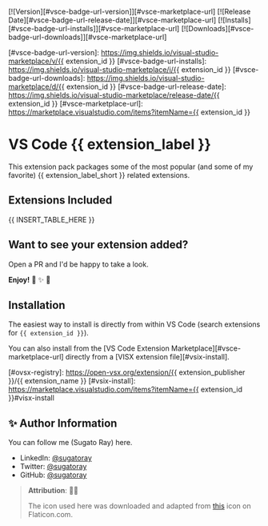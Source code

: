 <!-- markdownlint-disable MD041 MD052 MD053 -->
<!--- Comment Out the badges as they don't work anymore --->
[![Version][#vsce-badge-url-version]][#vsce-marketplace-url]
[![Release Date][#vsce-badge-url-release-date]][#vsce-marketplace-url]
[![Installs][#vsce-badge-url-installs]][#vsce-marketplace-url]
[![Downloads][#vsce-badge-url-downloads]][#vsce-marketplace-url]

[#vsce-badge-url-version]: https://img.shields.io/visual-studio-marketplace/v/{{ extension_id }}
[#vsce-badge-url-installs]: https://img.shields.io/visual-studio-marketplace/i/{{ extension_id }}
[#vsce-badge-url-downloads]: https://img.shields.io/visual-studio-marketplace/d/{{ extension_id }}
[#vsce-badge-url-release-date]: https://img.shields.io/visual-studio-marketplace/release-date/{{ extension_id }}
[#vsce-marketplace-url]: https://marketplace.visualstudio.com/items?itemName={{ extension_id }}
<!-- markdownlint-enable MD041 MD052 MD053 -->

# VS Code {{ extension_label }}

This extension pack packages some of the most popular (and some of my favorite) {{ extension_label_short }} related extensions.

## Extensions Included

<!-- ### TABLE: BEGIN ### -->

{{ INSERT_TABLE_HERE }}

<!-- ### TABLE: END ### -->

<!-- Sample row to fill up: __LABEL__, __EXTN__, __DESC__

| `01` | 🎁 [__LABEL__](https://marketplace.visualstudio.com/items?itemName=__EXTN__) <br/> <p><ul> __DESC__. </ul></p> |

-->

## Want to see your extension added?

Open a PR and I'd be happy to take a look.

__Enjoy!__ 🎁 ✨ 🎉

## Installation

The easiest way to install is directly from within VS Code (search extensions for `{{ extension_id }}`).

You can also install from the [VS Code Extension Marketplace][#vsce-marketplace-url] <!---, the [Open VSX Registry][#ovsx-registry] or ---> directly from a [VISX extension file][#vsix-install].

[#ovsx-registry]: https://open-vsx.org/extension/{{ extension_publisher }}/{{ extension_name }}
[#vsix-install]: https://marketplace.visualstudio.com/items?itemName={{ extension_id }}#visx-install

<!---

## List of Emojis Used

- 🎁 : `:gift:`
- ✨ : `:sparkles:`
- 🎉 : `:tada:`

--->

## ✨ Author Information

You can follow me (Sugato Ray) here.

- LinkedIn: [@sugatoray](https://www.linkedin.com/in/sugatoray/)
- Twitter: [@sugatoray](https://twitter.com/sugatoray)
- GitHub: [@sugatoray](https://github.com/sugatoray)

> __Attribution__: 👏👏
>
> The icon used here was downloaded and adapted from <a href="https://www.flaticon.com/free-icons/server" title="server icons">this</a> icon on Flaticon.com.
> 
